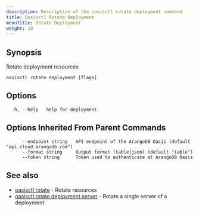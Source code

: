 ```yaml
---
description: Description of the oasisctl rotate deployment command
title: Oasisctl Rotate Deployment
menuTitle: Rotate Deployment
weight: 10
---
```

## Synopsis
Rotate deployment resources

```
oasisctl rotate deployment [flags]
```

## Options
```
  -h, --help   help for deployment
```

## Options Inherited From Parent Commands
```
      --endpoint string   API endpoint of the ArangoDB Oasis (default "api.cloud.arangodb.com")
      --format string     Output format (table|json) (default "table")
      --token string      Token used to authenticate at ArangoDB Oasis
```

## See also
* [oasisctl rotate](_index.md)	 - Rotate resources
* [oasisctl rotate deployment server](rotate-deployment-server.md)	 - Rotate a single server of a deployment

